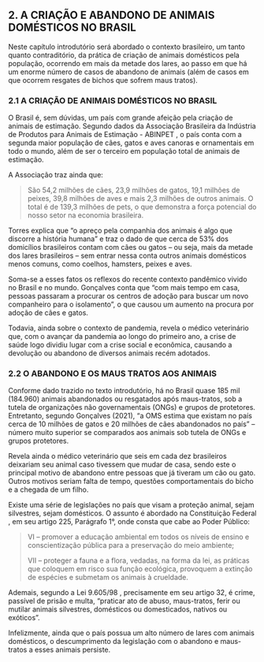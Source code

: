 ## 2. A CRIAÇÃO E ABANDONO DE ANIMAIS DOMÉSTICOS NO BRASIL

Neste capítulo introdutório será abordado o contexto brasileiro, um tanto quanto contraditório, da prática de criação de animais domésticos pela população, ocorrendo em mais da metade dos lares, ao passo em que há um enorme número de casos de abandono de animais (além de casos em que ocorrem resgates de bichos que sofrem maus tratos).

### 2.1 A CRIAÇÃO DE ANIMAIS DOMÉSTICOS NO BRASIL

O Brasil é, sem dúvidas, um país com grande afeição pela criação de animais de estimação. Segundo dados da Associação Brasileira da Indústria de Produtos para Animais de Estimação - ABINPET , o país conta com a segunda maior população de cães, gatos e aves canoras e ornamentais em todo o mundo, além de ser o terceiro em população total de animais de estimação.

A Associação traz ainda que:

>São 54,2 milhões de cães, 23,9 milhões de gatos, 19,1 milhões de peixes, 39,8 milhões de aves e mais 2,3 milhões de outros animais. O total é de 139,3 milhões de pets, o que demonstra a força potencial do nosso setor na economia brasileira.

Torres  explica que “o apreço pela companhia dos animais é algo que discorre a história humana” e traz o dado de que cerca de 53% dos domicílios brasileiros contam com cães ou gatos – ou seja, mais da metade dos lares brasileiros – sem entrar nessa conta outros animais domésticos menos comuns, como coelhos, hamsters, peixes e aves.

Soma-se a esses fatos os reflexos do recente contexto pandêmico vivido no Brasil e no mundo. Gonçalves  conta que “com mais tempo em casa, pessoas passaram a procurar os centros de adoção para buscar um novo companheiro para o isolamento”, o que causou um aumento na procura por adoção de cães e gatos.

Todavia, ainda sobre o contexto de pandemia, revela o médico veterinário que, com o avançar da pandemia ao longo do primeiro ano, a crise de saúde logo dividiu lugar com a crise social e econômica, causando a devolução ou abandono de diversos animais recém adotados.


### 2.2 O ABANDONO E OS MAUS TRATOS AOS ANIMAIS

Conforme dado trazido no texto introdutório, há no Brasil quase 185 mil (184.960) animais abandonados ou resgatados após maus-tratos, sob a tutela de organizações não governamentais (ONGs) e grupos de protetores. Entretanto, segundo Gonçalves (2021), “a OMS estima que existam no país cerca de 10 milhões de gatos e 20 milhões de cães abandonados no país” – número muito superior se comparados aos animais sob tutela de ONGs e grupos protetores.

Revela ainda o médico veterinário que seis em cada dez brasileiros deixariam seu animal caso tivessem que mudar de casa, sendo este o principal motivo de abandono entre pessoas que já tiveram um cão ou gato. Outros motivos seriam falta de tempo, questões comportamentais do bicho e a chegada de um filho.

Existe uma série de legislações no país que visam a proteção animal, sejam silvestres, sejam domésticos. O assunto é abordado na Constituição Federal , em seu artigo 225, Parágrafo 1°, onde consta que cabe ao Poder Público:

>VI – promover a educação ambiental em todos os níveis de ensino e conscientização pública para a preservação do meio ambiente;
>
>VII – proteger a fauna e a flora, vedadas, na forma da lei, as práticas que coloquem em risco sua função ecológica, provoquem a extinção de espécies e submetam os animais à crueldade.

Ademais, segundo a Lei 9.605/98 , precisamente em seu artigo 32, é crime, passível de prisão e multa, “praticar ato de abuso, maus-tratos, ferir ou mutilar animais silvestres, domésticos ou domesticados, nativos ou exóticos”.

Infelizmente, ainda que o país possua um alto número de lares com animais domésticos, o descumprimento da legislação com o abandono e maus-tratos a esses animais persiste.

